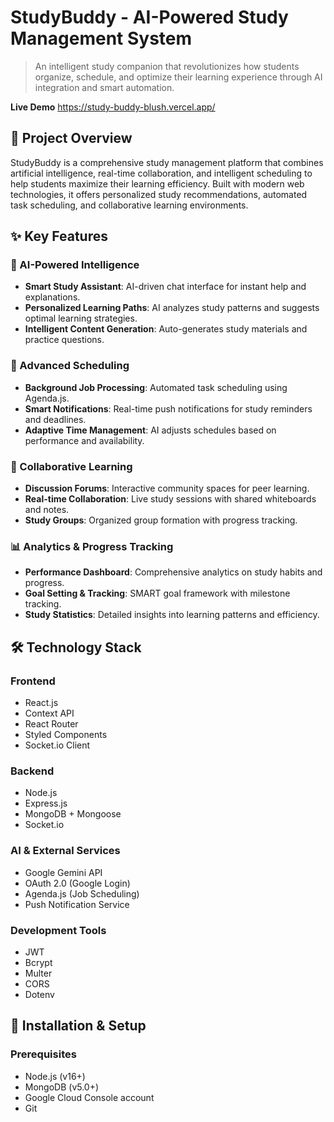 # StudyBuddy - AI-Powered Study Management System

> An intelligent study companion that revolutionizes how students organize, schedule, and optimize their learning experience through AI integration and smart automation.

**Live Demo** https://study-buddy-blush.vercel.app/

## 🎯 Project Overview

StudyBuddy is a comprehensive study management platform that combines artificial intelligence, real-time collaboration, and intelligent scheduling to help students maximize their learning efficiency. Built with modern web technologies, it offers personalized study recommendations, automated task scheduling, and collaborative learning environments.

## ✨ Key Features

### 🤖 AI-Powered Intelligence

- **Smart Study Assistant**: AI-driven chat interface for instant help and explanations.
- **Personalized Learning Paths**: AI analyzes study patterns and suggests optimal learning strategies.
- **Intelligent Content Generation**: Auto-generates study materials and practice questions.

### 📅 Advanced Scheduling

- **Background Job Processing**: Automated task scheduling using Agenda.js.
- **Smart Notifications**: Real-time push notifications for study reminders and deadlines.
- **Adaptive Time Management**: AI adjusts schedules based on performance and availability.

### 🤝 Collaborative Learning

- **Discussion Forums**: Interactive community spaces for peer learning.
- **Real-time Collaboration**: Live study sessions with shared whiteboards and notes.
- **Study Groups**: Organized group formation with progress tracking.

### 📊 Analytics & Progress Tracking

- **Performance Dashboard**: Comprehensive analytics on study habits and progress.
- **Goal Setting & Tracking**: SMART goal framework with milestone tracking.
- **Study Statistics**: Detailed insights into learning patterns and efficiency.

## 🛠️ Technology Stack

### Frontend

- React.js
- Context API
- React Router
- Styled Components
- Socket.io Client

### Backend

- Node.js
- Express.js
- MongoDB + Mongoose
- Socket.io

### AI & External Services

- Google Gemini API
- OAuth 2.0 (Google Login)
- Agenda.js (Job Scheduling)
- Push Notification Service

### Development Tools

- JWT
- Bcrypt
- Multer
- CORS
- Dotenv

## 🚀 Installation & Setup

### Prerequisites

- Node.js (v16+)
- MongoDB (v5.0+)
- Google Cloud Console account
- Git
